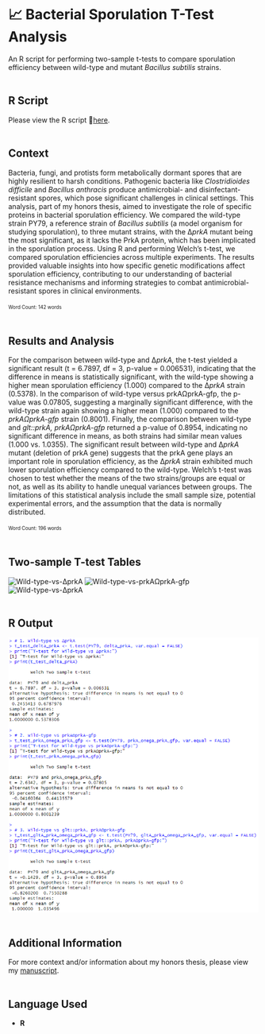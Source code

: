 # 📈 Bacterial Sporulation T-Test Analysis
An R script for performing two-sample t-tests to compare sporulation efficiency between wild-type and mutant *Bacillus subtilis* strains.
<br><br>

## R Script
Please view the R script 🔗[here](t-test.R).
<br><br>

## Context
Bacteria, fungi, and protists form metabolically dormant spores that are highly resilient to harsh conditions. Pathogenic bacteria like *Clostridioides difficile* and *Bacillus anthracis* produce antimicrobial- and disinfectant-resistant spores, which pose significant challenges in clinical settings. This analysis, part of my honors thesis, aimed to investigate the role of specific proteins in bacterial sporulation efficiency. We compared the wild-type strain PY79, a reference strain of *Bacillus subtilis* (a model organism for studying sporulation), to three mutant strains, with the Δ*prkA* mutant being the most significant, as it lacks the PrkA protein, which has been implicated in the sporulation process. Using R and performing Welch’s t-test, we compared sporulation efficiencies across multiple experiments. The results provided valuable insights into how specific genetic modifications affect sporulation efficiency, contributing to our understanding of bacterial resistance mechanisms and informing strategies to combat antimicrobial-resistant spores in clinical environments.

<sup><sub>Word Count: 142 words</sub></sup>
<br><br>

## Results and Analysis
For the comparison between wild-type and Δ*prkA*, the t-test yielded a significant result (t = 6.7897, df = 3, p-value = 0.006531), indicating that the difference in means is statistically significant, with the wild-type showing a higher mean sporulation efficiency (1.000) compared to the Δ*prkA* strain (0.5378). In the comparison of wild-type versus prkAΩprkA-gfp, the p-value was 0.07805, suggesting a marginally significant difference, with the wild-type strain again showing a higher mean (1.000) compared to the *prkAΩprkA-gfp* strain (0.8001). Finally, the comparison between wild-type and *glt::prkA, prkAΩprkA-gfp* returned a p-value of 0.8954, indicating no significant difference in means, as both strains had similar mean values (1.000 vs. 1.0355). The significant result between wild-type and Δ*prkA* mutant (deletion of prkA gene) suggests that the prkA gene plays an important role in sporulation efficiency, as the Δ*prkA* strain exhibited much lower sporulation efficiency compared to the wild-type. Welch’s t-test was chosen to test whether the means of the two strains/groups are equal or not, as well as its ability to handle unequal variances between groups. The limitations of this statistical analysis include the small sample size, potential experimental errors, and the assumption that the data is normally distributed.

<sup><sub>Word Count: 196 words</sub></sup>
<br><br>

## Two-sample T-test Tables
![Wild-type-vs-ΔprkA](T-TestTables/Wild-type-vs-ΔprkA)
![Wild-type-vs-prkAΩprkA-gfp](T-TestTables/Wild-type-vs-prkAΩprkA-gfp)
![Wild-type-vs-ΔprkA](T-TestTables/Wild-type-vs-ΔprkA)
<br><br>

## R Output
![R-output](R-output.png)
<br><br>

## Additional Information
For more context and/or information about my honors thesis, please view my [manuscript](Thesis_DarleneCheongSzeWei.pdf).
<br><br>

## Language Used
- **R**

